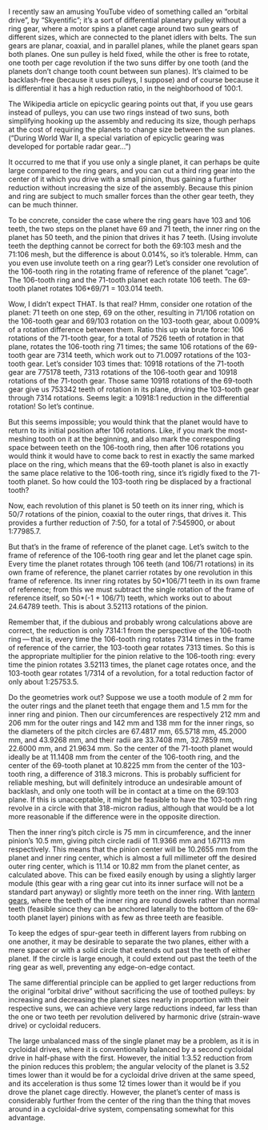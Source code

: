 I recently saw an amusing YouTube video of something called an
“orbital drive”, by “Skyentific”; it’s a sort of differential
planetary pulley without a ring gear, where a motor spins a planet
cage around two sun gears of different sizes, which are connected to
the planet idlers with belts.  The sun gears are planar, coaxial, and
in parallel planes, while the planet gears span both planes.  One sun
pulley is held fixed, while the other is free to rotate, one tooth per
cage revolution if the two suns differ by one tooth (and the planets
don’t change tooth count between sun planes).  It’s claimed to be
backlash-free (because it uses pulleys, I suppose) and of course
because it is differential it has a high reduction ratio, in the
neighborhood of 100:1.

The Wikipedia article on epicyclic gearing points out that, if you use
gears instead of pulleys, you can use two rings instead of two suns,
both simplifying hooking up the assembly and reducing its size, though
perhaps at the cost of requiring the planets to change size between
the sun planes.  (“During World War II, a special variation of
epicyclic gearing was developed for portable radar gear...”)

It occurred to me that if you use only a single planet, it can perhaps
be quite large compared to the ring gears, and you can cut a third
ring gear into the center of it which you drive with a small pinion,
thus gaining a further reduction without increasing the size of the
assembly.  Because this pinion and ring are subject to much smaller
forces than the other gear teeth, they can be much thinner.

To be concrete, consider the case where the ring gears have 103 and
106 teeth, the two steps on the planet have 69 and 71 teeth, the inner
ring on the planet has 50 teeth, and the pinion that drives it has 7
teeth.  (Using involute teeth the depthing cannot be correct for both
the 69:103 mesh and the 71:106 mesh, but the difference is about
0.014%, so it’s tolerable.  Hmm, can you even use involute teeth on a
ring gear?)  Let’s consider one revolution of the 106-tooth ring in
the rotating frame of reference of the planet “cage”.  The 106-tooth
ring and the 71-tooth planet each rotate 106 teeth.  The 69-tooth
planet rotates 106*69/71 = 103.014 teeth.

Wow, I didn’t expect THAT.  Is that real?  Hmm, consider one rotation
of the planet: 71 teeth on one step, 69 on the other, resulting in
71/106 rotation on the 106-tooth gear and 69/103 rotation on the
103-tooth gear, about 0.009% of a rotation difference between them.
Ratio this up via brute force: 106 rotations of the 71-tooth gear, for
a total of 7526 teeth of rotation in that plane, rotates the 106-tooth
ring 71 times; the same 106 rotations of the 69-tooth gear are 7314
teeth, which work out to 71.0097 rotations of the 103-tooth gear.
Let’s consider 103 times that: 10918 rotations of the 71-tooth gear
are 775178 teeth, 7313 rotations of the 106-tooth gear and 10918
rotations of the 71-tooth gear.  Those same 10918 rotations of the
69-tooth gear give us 753342 teeth of rotation in its plane, driving
the 103-tooth gear through 7314 rotations.  Seems legit: a 10918:1
reduction in the differential rotation!  So let’s continue.

But this seems impossible; you would think that the planet would have
to return to its initial position after 106 rotations.  Like, if you
mark the most-meshing tooth on it at the beginning, and also mark the
corresponding space between teeth on the 106-tooth ring, then after
106 rotations you would think it would have to come back to rest in
exactly the same marked place on the ring, which means that the
69-tooth planet is also in exactly the same place relative to the
106-tooth ring, since it’s rigidly fixed to the 71-tooth planet.  So
how could the 103-tooth ring be displaced by a fractional tooth?

Now, each revolution of this planet is 50 teeth on its inner ring,
which is 50/7 rotations of the pinion, coaxial to the outer rings,
that drives it.  This provides a further reduction of 7:50, for a
total of 7:545900, or about 1:77985.7.

But that’s in the frame of reference of the planet cage.  Let’s switch
to the frame of reference of the 106-tooth ring gear and let the
planet cage spin.  Every time the planet rotates through 106 teeth
(and 106/71 rotations) in its own frame of reference, the planet
carrier rotates by one revolution in this frame of reference.  Its
inner ring rotates by 50\*106/71 teeth in its own frame of reference;
from this we must subtract the single rotation of the frame of
reference itself, so 50\*(-1 + 106/71) teeth, which works out to about
24.64789 teeth.  This is about 3.52113 rotations of the pinion.

Remember that, if the dubious and probably wrong calculations above
are correct, the reduction is only 7314:1 from the perspective of the
106-tooth ring — that is, every time the 106-tooth ring rotates 7314
times in the frame of reference of the carrier, the 103-tooth gear
rotates 7313 times.  So this is the appropriate multiplier for the
pinion relative to the 106-tooth ring: every time the pinion rotates
3.52113 times, the planet cage rotates once, and the 103-tooth gear
rotates 1/7314 of a revolution, for a total reduction factor of only
about 1:25753.5.

Do the geometries work out?  Suppose we use a tooth module of 2 mm for
the outer rings and the planet teeth that engage them and 1.5 mm for
the inner ring and pinion.  Then our circumferences are respectively
212 mm and 206 mm for the outer rings and 142 mm and 138 mm for the
inner rings, so the diameters of the pitch circles are 67.4817 mm,
65.5718 mm, 45.2000 mm, and 43.9268 mm, and their radii are 33.7408
mm, 32.7859 mm, 22.6000 mm, and 21.9634 mm.  So the center of the
71-tooth planet would ideally be at 11.1408 mm from the center of the
106-tooth ring, and the center of the 69-tooth planet at 10.8225 mm
from the center of the 103-tooth ring, a difference of 318.3 microns.
This is probably sufficient for reliable meshing, but will definitely
introduce an undesirable amount of backlash, and only one tooth will
be in contact at a time on the 69:103 plane.  If this is unacceptable,
it might be feasible to have the 103-tooth ring revolve in a circle
with that 318-micron radius, although that would be a lot more
reasonable if the difference were in the opposite direction.

Then the inner ring’s pitch circle is 75 mm in circumference, and the
inner pinion’s 10.5 mm, giving pitch circle radii of 11.9366 mm and
1.67113 mm respectively.  This means that the pinion center will be
10.2655 mm from the planet and inner ring center, which is almost a
full millimeter off the desired outer ring center, which is 11.14 or
10.82 mm from the planet center, as calculated above.  This can be
fixed easily enough by using a slightly larger module (this gear with
a ring gear cut into its inner surface will not be a standard part
anyway) or slightly more teeth on the inner ring.  With [lantern
gears](lantern-gears.md), where the teeth of the inner ring are round
dowels rather than normal teeth (feasible since they can be anchored
laterally to the bottom of the 69-tooth planet layer) pinions with as
few as three teeth are feasible.

To keep the edges of spur-gear teeth in different layers from rubbing
on one another, it may be desirable to separate the two planes, either
with a mere spacer or with a solid circle that extends out past the
teeth of either planet.  If the circle is large enough, it could
extend out past the teeth of the ring gear as well, preventing any
edge-on-edge contact.

The same differential principle can be applied to get larger
reductions from the original “orbital drive” without sacrificing the
use of toothed pulleys: by increasing and decreasing the planet sizes
nearly in proportion with their respective suns, we can achieve very
large reductions indeed, far less than the one or two teeth per
revolution delivered by harmonic drive (strain-wave drive) or
cycloidal reducers.

The large unbalanced mass of the single planet may be a problem, as it
is in cycloidal drives, where it is conventionally balanced by a
second cycloidal drive in half-phase with the first.  However, the
initial 1:3.52 reduction from the pinion reduces this problem; the
angular velocity of the planet is 3.52 times lower than it would be
for a cycloidal drive driven at the same speed, and its acceleration
is thus some 12 times lower than it would be if you drove the planet
cage directly.  However, the planet’s center of mass is considerably
further from the center of the ring than the thing that moves around
in a cycloidal-drive system, compensating somewhat for this advantage.